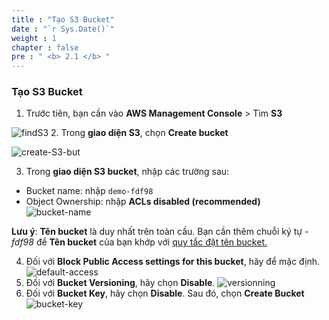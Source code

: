 ```yaml
---
title : "Tạo S3 Bucket"
date : "`r Sys.Date()`"
weight : 1
chapter : false
pre : " <b> 2.1 </b> "
---
```


### Tạo S3 Bucket ###
1. Trước tiên, bạn cần vào **AWS Management Console** > Tìm **S3**


![findS3](/images/findS3.jpg)
2. Trong **giao diện S3**, chọn **Create bucket**

![create-S3-but](/images/create-S3-but.png)

3. Trong **giao diện S3 bucket**, nhập các trường sau: 
- Bucket name: nhập `demo-fdf98   `
- Object Ownership: nhập **ACLs disabled (recommended)**
![bucket-name](/images/bucket-name.png)

**Lưu ý**: **Tên bucket** là duy nhất trên toàn cầu. Bạn cần thêm chuỗi ký tự *-fdf98* để **Tên bucket** của bạn khớp với [quy tắc đặt tên bucket.](https://docs.aws.amazon.com/AmazonS3/latest/userguide/bucketnamingrules.html?icmpid=docs_amazons3_console)

4. Đối với **Block Public Access settings for this bucket**, hãy để mặc định.
![default-access](/images/block-access.png)
5. Đối với **Bucket Versioning**, hãy chọn **Disable**.
![versionning](/images/versionning.png)
6. Đối với **Bucket Key**, hãy chọn **Disable**. Sau đó, chọn **Create Bucket**
![bucket-key](/images/bucket-key.png)
